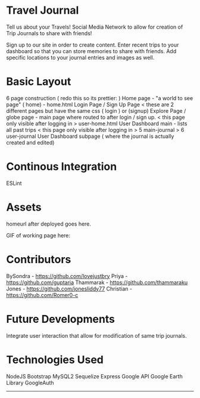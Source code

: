 # Travel Journal

Tell us about your Travels!
Social Media Network to allow for creation of Trip Journals to share with friends! 

Sign up to our site in order to create content. 
Enter recent trips to your dashboard so that you can store memories to share with friends. 
Add specific locations to your journal entries and images as well. 


# Basic Layout
6 page construction 
( redo this so its prettier: )
Home page - "a world to see page" ( home) - home.html
Login Page / Sign Up Page < these are 2 different pages but have the same css ( login ) or (signup)
Explore Page / globe page - main page where routed to after login / sign up. < this page only visible after logging in > user-home.html
User Dashboard main - lists all past trips < this page only visible after logging in > 5 main-journal > 6 user-journal
    User Dashboard subpage ( where the journal is actually created and edited)


# Continous Integration
ESLint




# Assets
homeurl after deployed goes here.

GIF of working page here: 


# Contributors 
BySondra - https://github.com/lovejustbry
Priya - https://github.com/guptaria 
Thammarak - https://github.com/thammaraku 
Jones - https://github.com/jonesliddy77
Christian - https://github.com/Romer0-c


# Future Developments
Integrate user interaction that allow for modification of same trip journals. 


# Technologies Used

NodeJS
Bootstrap
MySQL2
Sequelize
Express
Google API
Google Earth Library 
GoogleAuth

----



